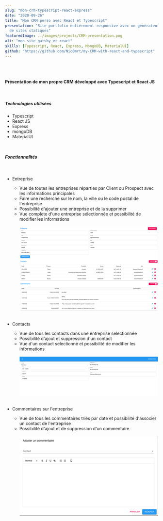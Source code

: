 ```yaml
---
slug: "mon-crm-typescript-react-express"
date: "2020-09-26"
title: "Mon CRM perso avec React et Typescript"
presentation: "Site portfolio entièrement responsive avec un générateur
  de sites statiques"
featuredImage: ../images/projects/CRM-presentation.png
alt: "mon site gatsby et react"
skills: [Typescript, React, Express, MongoDB, MaterialUI]
github: "https://github.com/Nic0mrt/my-CRM-with-react-and-typescript"
---
```


<br><br>

#### Présentation de mon propre CRM développé avec Typescript et React JS

<br>

##### Technologies utilisées

- Typescript
- React JS
- Express
- mongoDB
- MaterialUI

<br>

##### Fonctionnalités

<br>

- Entreprise

  - Vue de toutes les entreprises réparties par Client ou Prospect avec les informations principales
  - Faire une recherche sur le nom, la ville ou le code postal de l'entreprise
  - Possibilité d'ajouter une entreprise et de la supprimer
  - Vue complète d'une entreprise sélectionnée et possibilité de modifier les informations
    <br><br>
    ![vue d'ensemble d'une entreprise](../images/projects/CRM/vue-ensemble-entreprise.png)
    <br><br>

- Contacts

  - Vue de tous les contacts dans une entreprise selectionnée
  - Possibilité d'ajout et suppression d'un contact
  - Vue d'un contact selectionné et possibilité de modifier les informations
    <br><br>
    ![vue d'ensemble d'un contact](../images/projects/CRM/vue-ensemble-contact.png)
    <br><br>

- Commentaires sur l'entreprise
  - Vue de tous les commentaires triés par date et possibilité d'associer un contact de l'entreprise
  - Possibilité d'ajout et de suppression d'un commentaire
    <br><br>
    ![ajout d'un commentaire](../images/projects/CRM/ajout-commentaire.png)
    <br><br>
